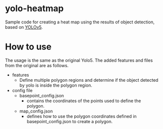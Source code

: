 # yolo-heatmap

Sample code for creating a heat map using the results of object detection, based on [YOLOv5](https://github.com/ultralytics/yolov5).

# How to use

The usage is the same as the original Yolo5.
The added features and files from the original are as follows.
- features
    - Define multiple polygon regions and determine if the object detected by yolo is inside the polygon region.
- config file
    - basepoint_config.json
        - contains the coordinates of the points used to define the polygon.
    - map_config.json
        - defines how to use the polygon coordinates defined in basepoint_config.json to create a polygon.
